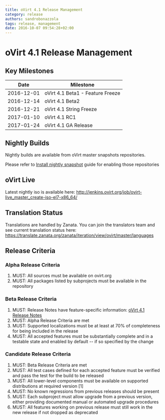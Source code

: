 ```yaml
---
title: oVirt 4.1 Release Management
category: release
authors: sandrobonazzola
tags: release, management
date: 2016-10-07 09:54:28+02:00
---
```


# oVirt 4.1 Release Management

## Key Milestones

| Date       | Milestone                        |
|------------|----------------------------------|
| 2016-12-01 | oVirt 4.1 Beta1 - Feature Freeze |
| 2016-12-14 | oVirt 4.1 Beta2                  |
| 2016-12-21 | oVirt 4.1 String Freeze          |
| 2017-01-10 | oVirt 4.1 RC1                    |
| 2017-01-24 | oVirt 4.1 GA Release             |

## Nightly Builds

Nightly builds are available from oVirt master snapshots repositories.

Please refer to [Install nightly snapshot](http://www.ovirt.org/develop/dev-process/install-nightly-snapshot/) guide for enabling those repositories

## oVirt Live

Latest nightly iso is available here: <http://jenkins.ovirt.org/job/ovirt-live_master_create-iso-el7-x86_64/>

## Translation Status

Translations are handled by Zanata. You can join the translators team and see current translation status here:
<https://translate.zanata.org/zanata/iteration/view/ovirt/master/languages>

## Release Criteria

### Alpha Release Criteria

1.  MUST: All sources must be available on ovirt.org
2.  MUST: All packages listed by subprojects must be available in the repository

### Beta Release Criteria

1.  MUST: Release Notes have feature-specific information: [oVirt 4.1 Release Notes](http://www.ovirt.org/release/4.1.0/)
2.  MUST: Alpha Release Criteria are met
3.  MUST: Supported localizations must be at least at 70% of completeness for being included in the release
4.  MUST: All accepted features must be substantially complete and in a testable state and enabled by default -- if so specified by the change

### Candidate Release Criteria

1.  MUST: Beta Release Criteria are met
2.  MUST: All test cases defined for each accepted feature must be verified and pass the test for the build to be released
3.  MUST: All lower-level components must be available on supported distributions at required version [1]
4.  MUST: No known regressions from previous releases should be present
5.  MUST: Each subproject must allow upgrade from a previous version, either providing documented manual or automated upgrade procedures
6.  MUST: All features working on previous release must still work in the new release if not dropped as deprecated
